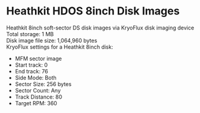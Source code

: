 
# Heathkit HDOS 8inch Disk Images

Heathkit 8inch soft-sector DS disk images via KryoFlux disk imaging device  
Total storage: 1 MB  
Disk image file size: 1,064,960 bytes  
KryoFlux settings for a Heathkit 8inch disk:  
- MFM sector image  
- Start track: 0
- End track: 76
- Side Mode: Both
- Sector Size: 256 bytes
- Sector Count: Any
- Track Distance: 80
- Target RPM: 360

